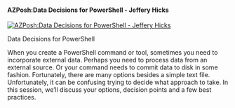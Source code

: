 ﻿#### AZPosh:Data Decisions for PowerShell - Jeffery Hicks

[![AZPosh:Data Decisions for PowerShell - Jeffery Hicks](https://i2.ytimg.com/vi/9BrRtE8XyKQ/hqdefault.jpg "AZPosh:Data Decisions for PowerShell - Jeffery Hicks")](https://www.youtube.com/watch?v=9BrRtE8XyKQ)

Data Decisions for PowerShell

When you create a PowerShell command or tool, sometimes you need to incorporate external data. Perhaps you need to process data from an external source. Or your command needs to commit data to disk in some fashion. Fortunately, there are many options besides a simple text file. Unfortunately, it can be confusing trying to decide what approach to take. In this session, we’ll discuss your options, decision points and a few best practices.


